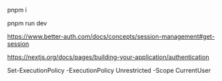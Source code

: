 pnpm i

pnpm run dev

https://www.better-auth.com/docs/concepts/session-management#get-session

https://nextjs.org/docs/pages/building-your-application/authentication


Set-ExecutionPolicy -ExecutionPolicy Unrestricted -Scope CurrentUser
